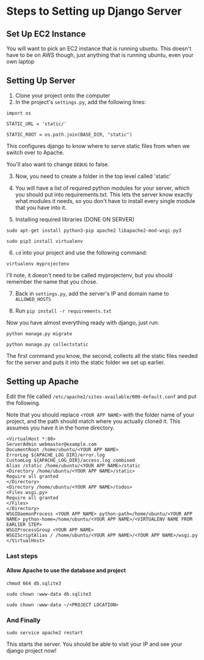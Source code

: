# Steps to Setting up Django Server

## Set Up EC2 Instance

You will want to pick an EC2 instance that is running ubuntu. This doesn't have to be on AWS though, just anything that is running ubuntu, even your own laptop

## Setting Up Server

1. Clone your project onto the computer
2. In the project's `settings.py`, add the following lines:

```
import os

STATIC_URL = 'static/'

STATIC_ROOT = os.path.join(BASE_DIR, "static")
```

This configures django to know where to serve static files from when we switch over to Apache.

You'll also want to change `DEBUG` to false.

3. Now, you need to create a folder in the top level called 'static'

4. You will have a list of required python modules for your server, which you should put into requirements.txt. This lets the server know exactly what modules it needs, so you don't have to install every single module that you have into it.

5. Installing required libraries (DONE ON SERVER)

`sudo apt-get install python3-pip apache2 libapache2-mod-wsgi-py3`

`sudo pip3 install virtualenv`

6. `cd` into your project and use the following command:

`virtualenv myprojectenv`

I'll note, it doesn't need to be called myprojectenv, but you should remember the name that you chose.

7. Back in `settings.py`, add the server's IP and domain name to `ALLOWED_HOSTS`

8. Run `pip install -r requirements.txt`


Now you have almost everything ready with django, just run:

```
python manage.py migrate

python manage.py collectstatic
```

The first command you know, the second, collects all the static files needed for the server and puts it into the static folder we set up earlier.


## Setting up Apache

Edit the file called `/etc/apache2/sites-available/000-default.conf` and put the following.

Note that you should replace `<YOUR APP NAME>` with the folder name of your project, and the path should match where you actually cloned it. This assumes you have it in the home directory.

```
<VirtualHost *:80>
ServerAdmin webmaster@example.com
DocumentRoot /home/ubuntu/<YOUR APP NAME>
ErrorLog ${APACHE_LOG_DIR}/error.log
CustomLog ${APACHE_LOG_DIR}/access.log combined
Alias /static /home/ubuntu/<YOUR APP NAME>/static
<Directory /home/ubuntu/<YOUR APP NAME>/static>
Require all granted
</Directory>
<Directory /home/ubuntu/<YOUR APP NAME>/todos>
<Files wsgi.py>
Require all granted
</Files>
</Directory>
WSGIDaemonProcess <YOUR APP NAME> python-path=/home/ubuntu/<YOUR APP NAME> python-home=/home/ubuntu/<YOUR APP NAME>/<VIRTUALENV NAME FROM EARLIER STEP>
WSGIProcessGroup <YOUR APP NAME>
WSGIScriptAlias / /home/ubuntu/<YOUR APP NAME>/<YOUR APP NAME>/wsgi.py
</VirtualHost>
```

### Last steps

#### Allow Apache to use the database and project

`chmod 664 db.sqlite3`

`sudo chown :www-data db.sqlite3`

`sudo chown :www-data ~/<PROJECT LOCATION>`


### And Finally

`sudo service apache2 restart`

This starts the server. You should be able to visit your IP and see your django project now!


